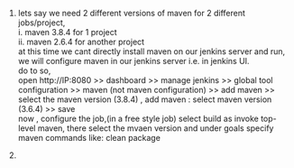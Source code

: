 1. lets say we need 2 different versions of maven for 2 different jobs/project,  
        i. maven 3.8.4 for 1 project  
       ii. maven 2.6.4 for another project  
    at this time we cant directly install maven on our jenkins server and run, we will configure maven in our jenkins server i.e. in jenkins UI.  
   do to so,  
     open http://IP:8080 >> dashboard >> manage jenkins >> global tool configuration >> maven (not maven configuration) >> add maven >> select the maven version (3.8.4) , add maven : select maven version (3.6.4) >> save  
   now , configure the job,(in a free style job) select build as invoke top-level maven, there select the mvaen version and under goals specify maven commands like: clean package
   
2. 
